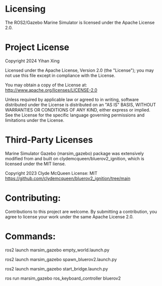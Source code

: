 # Licensing

The ROS2/Gazebo Marine Simulator is licensed under the Apache License 2.0.


# Project License

Copyright 2024 Yihan Xing

Licensed under the Apache License, Version 2.0 (the "License");
you may not use this file except in compliance with the License.

You may obtain a copy of the License at:
http://www.apache.org/licenses/LICENSE-2.0

Unless required by applicable law or agreed to in writing, software
distributed under the License is distributed on an "AS IS" BASIS,
WITHOUT WARRANTIES OR CONDITIONS OF ANY KIND, either express or implied.
See the License for the specific language governing permissions and
limitations under the License.


# Third-Party Licenses

Marine Simulator Gazebo (marsim_gazebo) package was extensively modified from and built on clydemcqueen/bluerov2_ignition, which is licensed under the MIT liense.

Copyright 2023 Clyde McQueen
License: MIT
https://github.com/clydemcqueen/bluerov2_ignition/tree/main


# Contributing:

Contributions to this project are welcome. By submitting a contribution, you agree to license your work under the same Apache License 2.0.


# Commands:

ros2 launch marsim_gazebo empty_world.launch.py

ros2 launch marsim_gazebo spawn_bluerov2.launch.py

ros2 launch marsim_gazebo start_bridge.launch.py

ros run marsim_gazebo ros_keyboard_controller bluerov2
